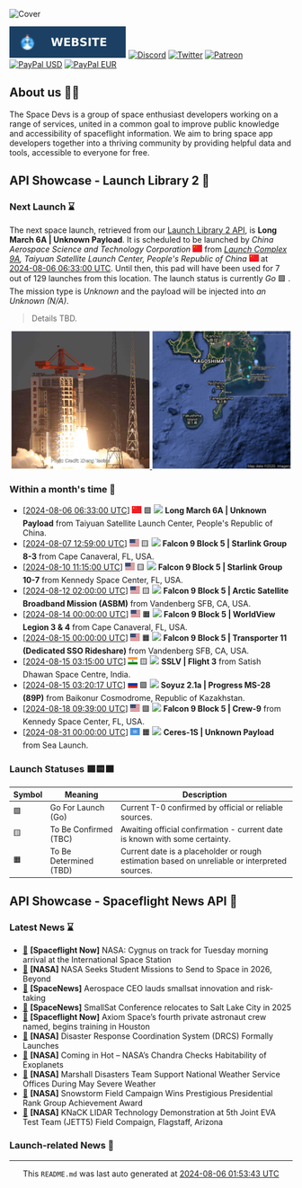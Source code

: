 ![Cover](https://raw.githubusercontent.com/TheSpaceDevs/Tutorials/main/assets/tsd_cover.png)


[![Website](https://raw.githubusercontent.com/TheSpaceDevs/Tutorials/e36b2c250ce7fcd4a801c1ed6cb1f9f9d031696b/assets/badge_tsd_website.svg)](https://thespacedevs.com/)
[![Discord](https://img.shields.io/badge/Discord-%237289DA.svg?style=for-the-badge&logo=discord&logoColor=white)](https://discord.gg/p7ntkNA)
[![Twitter](https://img.shields.io/badge/Twitter-%231DA1F2.svg?style=for-the-badge&logo=Twitter&logoColor=white)](https://twitter.com/TheSpaceDevs)
[![Patreon](https://img.shields.io/badge/Patreon-F96854?style=for-the-badge&logo=patreon&logoColor=white)](https://www.patreon.com/TheSpaceDevs)
[![PayPal USD](https://img.shields.io/badge/PayPal-00457C?style=for-the-badge&logo=paypal&logoColor=white&label=USD)](https://www.paypal.com/donate/?hosted_button_id=UCPX4EL6E9JFA)
[![PayPal EUR](https://img.shields.io/badge/PayPal-00457C?style=for-the-badge&logo=paypal&logoColor=white&label=EUR)](https://www.paypal.com/donate/?hosted_button_id=5S7MGGWJJBHL6)

## About us 🧑‍🚀
The Space Devs is a group of space enthusiast developers working on a range of
services, united in a common goal to improve public knowledge and accessibility
of spaceflight information. We aim to bring space app developers together into a
thriving community by providing helpful data and tools, accessible to everyone
for free.

## API Showcase - Launch Library 2 🚀

### Next Launch ⌛
The next space launch, retrieved from our
<a href="https://thespacedevs.com/llapi">Launch Library 2 API</a>, is
**Long March 6A | Unknown Payload**. It is scheduled to be launched by *China Aerospace Science and Technology Corporation*
<img width="17" src="https://raw.githubusercontent.com/lipis/flag-icons/main/flags/4x3/cn.svg" />
from *<a href="None">Launch Complex 9A</a>, Taiyuan Satellite Launch Center, People's Republic of China*
<img width="17" src="https://raw.githubusercontent.com/lipis/flag-icons/main/flags/4x3/cn.svg" />
at <a href="https://www.timeanddate.com/worldclock/fixedtime.html?iso=20240806T063300">2024-08-06 06:33:00 UTC</a>.  Until
then, this pad will have been used for 7
out of 129 launches from this location. The launch status is currently
*Go* 🟩 . The mission type is
*Unknown* and the payload will be injected
into *an Unknown
(N/A)*.
<br>
<blockquote>
  Details TBD.
</blockquote>

<p float="left" align="center">
  <a href="https://en.wikipedia.org/wiki/Long_March_6" >
    <img alt="launch-image" width="49%" src="profile/cache/launch_image.png" />
  </a>
  <a href="https://www.google.com/maps?q=38.8583,111.5802" >
    <img alt="pad-location" width="49%" src="profile/cache/new_pad_image.png"  />
  </a>
</p>

### Within a month's time 📅
- \[<a href="https://www.timeanddate.com/worldclock/fixedtime.html?iso=20240806T063300">2024-08-06 06:33:00 UTC</a>\]  <img width="17" src="https://raw.githubusercontent.com/lipis/flag-icons/main/flags/4x3/cn.svg" /> 🟩  <a href="https://www.google.com/calendar/render?action=TEMPLATE&text=Long March 6A | Unknown Payload&location=Taiyuan Satellite Launch Center, People&#x27;s Republic of China&dates=20240806T063300Z%2F20240806T071700Z"><img border="0" width="15" src="https://upload.wikimedia.org/wikipedia/commons/a/a5/Google_Calendar_icon_%282020%29.svg"></a> **Long March 6A | Unknown Payload** from Taiyuan Satellite Launch Center, People's Republic of China.
- \[<a href="https://www.timeanddate.com/worldclock/fixedtime.html?iso=20240807T125900">2024-08-07 12:59:00 UTC</a>\]  <img width="17" src="https://raw.githubusercontent.com/lipis/flag-icons/main/flags/4x3/us.svg" /> 🟨  <a href="https://www.google.com/calendar/render?action=TEMPLATE&text=Falcon 9 Block 5 | Starlink Group 8-3&location=Cape Canaveral, FL, USA&dates=20240807T125900Z%2F20240807T165900Z"><img border="0" width="15" src="https://upload.wikimedia.org/wikipedia/commons/a/a5/Google_Calendar_icon_%282020%29.svg"></a> **Falcon 9 Block 5 | Starlink Group 8-3** from Cape Canaveral, FL, USA.
- \[<a href="https://www.timeanddate.com/worldclock/fixedtime.html?iso=20240810T111500">2024-08-10 11:15:00 UTC</a>\]  <img width="17" src="https://raw.githubusercontent.com/lipis/flag-icons/main/flags/4x3/us.svg" /> 🟨  <a href="https://www.google.com/calendar/render?action=TEMPLATE&text=Falcon 9 Block 5 | Starlink Group 10-7&location=Kennedy Space Center, FL, USA&dates=20240810T111500Z%2F20240810T151500Z"><img border="0" width="15" src="https://upload.wikimedia.org/wikipedia/commons/a/a5/Google_Calendar_icon_%282020%29.svg"></a> **Falcon 9 Block 5 | Starlink Group 10-7** from Kennedy Space Center, FL, USA.
- \[<a href="https://www.timeanddate.com/worldclock/fixedtime.html?iso=20240812T020000">2024-08-12 02:00:00 UTC</a>\]  <img width="17" src="https://raw.githubusercontent.com/lipis/flag-icons/main/flags/4x3/us.svg" /> 🟨  <a href="https://www.google.com/calendar/render?action=TEMPLATE&text=Falcon 9 Block 5 | Arctic Satellite Broadband Mission (ASBM)&location=Vandenberg SFB, CA, USA&dates=20240812T020000Z%2F20240812T020500Z"><img border="0" width="15" src="https://upload.wikimedia.org/wikipedia/commons/a/a5/Google_Calendar_icon_%282020%29.svg"></a> **Falcon 9 Block 5 | Arctic Satellite Broadband Mission (ASBM)** from Vandenberg SFB, CA, USA.
- \[<a href="https://www.timeanddate.com/worldclock/fixedtime.html?iso=20240814T000000">2024-08-14 00:00:00 UTC</a>\]  <img width="17" src="https://raw.githubusercontent.com/lipis/flag-icons/main/flags/4x3/us.svg" /> 🟧  <a href="https://www.google.com/calendar/render?action=TEMPLATE&text=Falcon 9 Block 5 | WorldView Legion 3 &amp; 4&location=Cape Canaveral, FL, USA&dates=20240814T000000Z%2F20240814T000000Z"><img border="0" width="15" src="https://upload.wikimedia.org/wikipedia/commons/a/a5/Google_Calendar_icon_%282020%29.svg"></a> **Falcon 9 Block 5 | WorldView Legion 3 & 4** from Cape Canaveral, FL, USA.
- \[<a href="https://www.timeanddate.com/worldclock/fixedtime.html?iso=20240815T000000">2024-08-15 00:00:00 UTC</a>\]  <img width="17" src="https://raw.githubusercontent.com/lipis/flag-icons/main/flags/4x3/us.svg" /> 🟧  <a href="https://www.google.com/calendar/render?action=TEMPLATE&text=Falcon 9 Block 5 | Transporter 11 (Dedicated SSO Rideshare)&location=Vandenberg SFB, CA, USA&dates=20240815T000000Z%2F20240815T000000Z"><img border="0" width="15" src="https://upload.wikimedia.org/wikipedia/commons/a/a5/Google_Calendar_icon_%282020%29.svg"></a> **Falcon 9 Block 5 | Transporter 11 (Dedicated SSO Rideshare)** from Vandenberg SFB, CA, USA.
- \[<a href="https://www.timeanddate.com/worldclock/fixedtime.html?iso=20240815T031500">2024-08-15 03:15:00 UTC</a>\]  <img width="17" src="https://raw.githubusercontent.com/lipis/flag-icons/main/flags/4x3/in.svg" /> 🟨  <a href="https://www.google.com/calendar/render?action=TEMPLATE&text=SSLV | Flight 3&location=Satish Dhawan Space Centre, India&dates=20240815T031500Z%2F20240815T071500Z"><img border="0" width="15" src="https://upload.wikimedia.org/wikipedia/commons/a/a5/Google_Calendar_icon_%282020%29.svg"></a> **SSLV | Flight 3** from Satish Dhawan Space Centre, India.
- \[<a href="https://www.timeanddate.com/worldclock/fixedtime.html?iso=20240815T032017">2024-08-15 03:20:17 UTC</a>\]  <img width="17" src="https://raw.githubusercontent.com/lipis/flag-icons/main/flags/4x3/ru.svg" /> 🟩  <a href="https://www.google.com/calendar/render?action=TEMPLATE&text=Soyuz 2.1a | Progress MS-28 (89P)&location=Baikonur Cosmodrome, Republic of Kazakhstan&dates=20240815T032017Z%2F20240815T032017Z"><img border="0" width="15" src="https://upload.wikimedia.org/wikipedia/commons/a/a5/Google_Calendar_icon_%282020%29.svg"></a> **Soyuz 2.1a | Progress MS-28 (89P)** from Baikonur Cosmodrome, Republic of Kazakhstan.
- \[<a href="https://www.timeanddate.com/worldclock/fixedtime.html?iso=20240818T093900">2024-08-18 09:39:00 UTC</a>\]  <img width="17" src="https://raw.githubusercontent.com/lipis/flag-icons/main/flags/4x3/us.svg" /> 🟩  <a href="https://www.google.com/calendar/render?action=TEMPLATE&text=Falcon 9 Block 5 | Crew-9&location=Kennedy Space Center, FL, USA&dates=20240818T093900Z%2F20240818T093900Z"><img border="0" width="15" src="https://upload.wikimedia.org/wikipedia/commons/a/a5/Google_Calendar_icon_%282020%29.svg"></a> **Falcon 9 Block 5 | Crew-9** from Kennedy Space Center, FL, USA.
- \[<a href="https://www.timeanddate.com/worldclock/fixedtime.html?iso=20240831T000000">2024-08-31 00:00:00 UTC</a>\]  <img width="17" src="https://raw.githubusercontent.com/lipis/flag-icons/main/flags/4x3/un.svg" /> 🟧  <a href="https://www.google.com/calendar/render?action=TEMPLATE&text=Ceres-1S | Unknown Payload&location=Sea Launch&dates=20240831T000000Z%2F20240831T000000Z"><img border="0" width="15" src="https://upload.wikimedia.org/wikipedia/commons/a/a5/Google_Calendar_icon_%282020%29.svg"></a> **Ceres-1S | Unknown Payload** from Sea Launch.


### Launch Statuses 🟩🟨🟧
<p align="center">
    <table class="tg">
    <thead>
      <tr>
        <th class="tg-0pky">Symbol</th>
        <th class="tg-0pky">Meaning</th>
        <th class="tg-0pky">Description</th>
      </tr>
    </thead>
    <tbody>
      <tr>
        <td class="tg-0pky">🟩</td>
        <td class="tg-0pky">Go For Launch (Go)</td>
        <td class="tg-0pky">Current T-0 confirmed by official or reliable sources.</td>
      </tr>
      <tr>
        <td class="tg-0pky">🟨</td>
        <td class="tg-0pky">To Be Confirmed (TBC)</td>
        <td class="tg-0pky">Awaiting official confirmation - current date is known with some certainty.</td>
      </tr>
      <tr>
        <td class="tg-0pky">🟧</td>
        <td class="tg-0pky">To Be Determined (TBD)</td>
        <td class="tg-0pky">Current date is a placeholder or rough estimation based on unreliable or interpreted sources.</td>
      </tr>
    </tbody>
    </table>
</p>

## API Showcase - Spaceflight News API 📰

### Latest News ⌛
- <a href="https://spaceflightnow.com/2024/08/05/nasa-cygnus-on-track-for-tuesday-morning-arrival-at-the-international-space-station/" >🔗</a> **[Spaceflight Now]** NASA: Cygnus on track for Tuesday morning arrival at the International Space Station
- <a href="https://www.nasa.gov/news-release/nasa-seeks-student-missions-to-send-to-space-in-2026-beyond/" >🔗</a> **[NASA]** NASA Seeks Student Missions to Send to Space in 2026, Beyond
- <a href="https://spacenews.com/aerospace-ceo-lauds-smallsat-innovation-and-risk-taking/" >🔗</a> **[SpaceNews]** Aerospace CEO lauds smallsat  innovation and risk-taking
- <a href="https://spacenews.com/smallsat-conference-relocates-to-salt-lake-city-in-2025/" >🔗</a> **[SpaceNews]** SmallSat Conference relocates to Salt Lake City in 2025
- <a href="https://spaceflightnow.com/2024/08/05/axiom-spaces-fourth-private-astronaut-crew-named-begin-training-in-houston/" >🔗</a> **[Spaceflight Now]** Axiom Space’s fourth private astronaut crew named, begins training in Houston
- <a href="https://www.nasa.gov/centers-and-facilities/marshall/marshall-science-research-and-projects/disaster-response-coordination-system-drcs-formally-launches/" >🔗</a> **[NASA]** Disaster Response Coordination System (DRCS) Formally Launches
- <a href="https://www.nasa.gov/centers-and-facilities/marshall/marshall-science-research-and-projects/coming-in-hot-nasas-chandra-checks-habitability-of-exoplanets-2/" >🔗</a> **[NASA]** Coming in Hot – NASA’s Chandra Checks Habitability of Exoplanets
- <a href="https://www.nasa.gov/centers-and-facilities/marshall/marshall-science-research-and-projects/marshall-disasters-team-support-national-weather-service-offices-during-may-severe-weather/" >🔗</a> **[NASA]** Marshall Disasters Team Support National Weather Service Offices During May Severe Weather
- <a href="https://www.nasa.gov/centers-and-facilities/marshall/marshall-science-research-and-projects/snowstorm-field-campaign-wins-prestigious-presidential-rank-group-achievement-award/" >🔗</a> **[NASA]** Snowstorm Field Campaign Wins Prestigious Presidential Rank Group Achievement Award
- <a href="https://www.nasa.gov/centers-and-facilities/marshall/marshall-science-research-and-projects/knack-lidar-technology-demonstration-at-5th-joint-eva-test-team-jettf-field-compaign-flagstaff-arizona/" >🔗</a> **[NASA]** KNaCK LIDAR Technology Demonstration at 5th Joint EVA Test Team (JETT5) Field Compaign, Flagstaff, Arizona


### Launch-related News 🚀



<hr>
  <div align="center">
  This <code>README.md</code> was last auto generated at <a href="https://www.timeanddate.com/worldclock/fixedtime.html?iso=20240806T015343">2024-08-06 01:53:43 UTC</a>
  <br>
  <!-- <a href="https://medium.com/@g.h.garrett" target="_blank">Learn to add space launches to your profile here!</a> -->
</div>